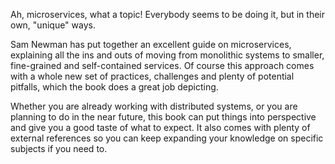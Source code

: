Ah, microservices, what a topic! Everybody seems to be doing it, but in their own, "unique" ways.

Sam Newman has put together an excellent guide on microservices, explaining all the ins and outs of moving from monolithic systems to smaller, fine-grained and self-contained services. Of course this approach comes with a whole new set of practices, challenges and plenty of potential pitfalls, which the book does a great job depicting.

Whether you are already working with distributed systems, or you are planning to do in the near future, this book can put things into perspective and give you a good taste of what to expect. It also comes with plenty of external references so you can keep expanding your knowledge on specific subjects if you need to.